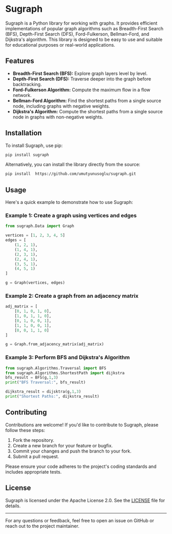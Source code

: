 # Sugraph

Sugraph is a Python library for working with graphs. It provides efficient implementations of popular graph algorithms such as Breadth-First Search (BFS), Depth-First Search (DFS), Ford-Fulkerson, Bellman-Ford, and Dijkstra's algorithm. This library is designed to be easy to use and suitable for educational purposes or real-world applications.

## Features
- **Breadth-First Search (BFS):** Explore graph layers level by level.
- **Depth-First Search (DFS):** Traverse deeper into the graph before backtracking.
- **Ford-Fulkerson Algorithm:** Compute the maximum flow in a flow network.
- **Bellman-Ford Algorithm:** Find the shortest paths from a single source node, including graphs with negative weights.
- **Dijkstra's Algorithm:** Compute the shortest paths from a single source node in graphs with non-negative weights.

## Installation

To install Sugraph, use pip:

```bash
pip install sugraph
```

Alternatively, you can install the library directly from the source:

   ```bash
   pip install  https://github.com/umutyunusoglu/sugraph.git
   ```


## Usage

Here's a quick example to demonstrate how to use Sugraph:

### Example 1: Create a graph using vertices and edges

```python
from sugraph.Data import Graph

vertices = [1, 2, 3, 4, 5]
edges = [
    (1, 2, 1),
    (1, 4, 1),
    (2, 3, 1),
    (2, 4, 1),
    (3, 5, 1),
    (4, 5, 1)
]

g = Graph(vertices, edges)
```

### Example 2: Create a graph from an adjacency matrix

```python
adj_matrix = [
    [0, 1, 0, 1, 0],
    [1, 0, 1, 1, 0],
    [0, 1, 0, 0, 1],
    [1, 1, 0, 0, 1],
    [0, 0, 1, 1, 0]
]

g = Graph.from_adjacency_matrix(adj_matrix)
```

### Example 3: Perform BFS and Dijkstra's Algorithm

```python
from sugraph.Algorithms.Traversal import BFS
from sugraph.Algorithms.ShortestPath import dijkstra
bfs_result = BFS(g,1,3)
print("BFS Traversal:", bfs_result)

dijkstra_result = dijsktra(g,1,3)
print("Shortest Paths:", dijkstra_result)
```

## Contributing

Contributions are welcome! If you'd like to contribute to Sugraph, please follow these steps:

1. Fork the repository.
2. Create a new branch for your feature or bugfix.
3. Commit your changes and push the branch to your fork.
4. Submit a pull request.

Please ensure your code adheres to the project's coding standards and includes appropriate tests.

## License

Sugraph is licensed under the Apache License 2.0. See the [LICENSE](https://github.com/umutyunusoglu/sugraph/blob/main/LICENSE.md) file for details.

---

For any questions or feedback, feel free to open an issue on GitHub or reach out to the project maintainer.

